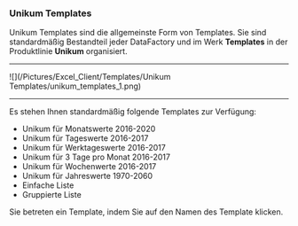 ### Unikum Templates  

Unikum Templates sind die allgemeinste Form von Templates. Sie sind standardmäßig Bestandteil jeder DataFactory und im Werk **Templates** in der Produktlinie **Unikum** organisiert.  

---
![](/Pictures/Excel_Client/Templates/Unikum Templates/unikum_templates_1.png)

---

Es stehen Ihnen standardmäßig folgende Templates zur Verfügung:  

* 	Unikum für Monatswerte 2016-2020
* 	Unikum für Tageswerte 2016-2017
* 	Unikum für Werktageswerte 2016-2017
* 	Unikum für 3 Tage pro Monat 2016-2017 
* 	Unikum für Wochenwerte 2016-2017 
* 	Unikum für Jahreswerte 1970-2060 
* 	Einfache Liste
* 	Gruppierte Liste  

Sie betreten ein Template, indem Sie auf den Namen des Template klicken.